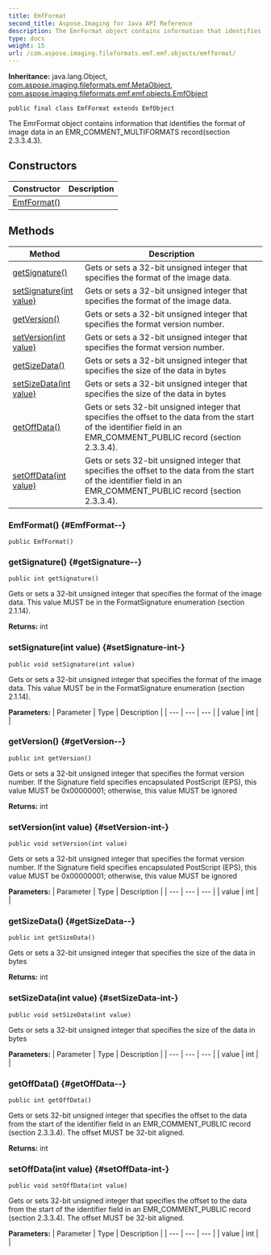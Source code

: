 ```yaml
---
title: EmfFormat
second_title: Aspose.Imaging for Java API Reference
description: The EmrFormat object contains information that identifies the format of image data in an EMR_COMMENT_MULTIFORMATS recordsection 2.3.3.4.3.
type: docs
weight: 15
url: /com.aspose.imaging.fileformats.emf.emf.objects/emfformat/
---
```

**Inheritance:**
java.lang.Object, [com.aspose.imaging.fileformats.emf.MetaObject](../../com.aspose.imaging.fileformats.emf/metaobject), [com.aspose.imaging.fileformats.emf.emf.objects.EmfObject](../../com.aspose.imaging.fileformats.emf.emf.objects/emfobject)
```
public final class EmfFormat extends EmfObject
```

The EmrFormat object contains information that identifies the format of image data in an EMR\_COMMENT\_MULTIFORMATS record(section 2.3.3.4.3).
## Constructors

| Constructor | Description |
| --- | --- |
| [EmfFormat()](#EmfFormat--) |  |
## Methods

| Method | Description |
| --- | --- |
| [getSignature()](#getSignature--) | Gets or sets a 32-bit unsigned integer that specifies the format of the image data. |
| [setSignature(int value)](#setSignature-int-) | Gets or sets a 32-bit unsigned integer that specifies the format of the image data. |
| [getVersion()](#getVersion--) | Gets or sets a 32-bit unsigned integer that specifies the format version number. |
| [setVersion(int value)](#setVersion-int-) | Gets or sets a 32-bit unsigned integer that specifies the format version number. |
| [getSizeData()](#getSizeData--) | Gets or sets a 32-bit unsigned integer that specifies the size of the data in bytes |
| [setSizeData(int value)](#setSizeData-int-) | Gets or sets a 32-bit unsigned integer that specifies the size of the data in bytes |
| [getOffData()](#getOffData--) | Gets or sets 32-bit unsigned integer that specifies the offset to the data from the start of the identifier field in an EMR\_COMMENT\_PUBLIC record (section 2.3.3.4). |
| [setOffData(int value)](#setOffData-int-) | Gets or sets 32-bit unsigned integer that specifies the offset to the data from the start of the identifier field in an EMR\_COMMENT\_PUBLIC record (section 2.3.3.4). |
### EmfFormat() {#EmfFormat--}
```
public EmfFormat()
```


### getSignature() {#getSignature--}
```
public int getSignature()
```


Gets or sets a 32-bit unsigned integer that specifies the format of the image data. This value MUST be in the FormatSignature enumeration (section 2.1.14).

**Returns:**
int
### setSignature(int value) {#setSignature-int-}
```
public void setSignature(int value)
```


Gets or sets a 32-bit unsigned integer that specifies the format of the image data. This value MUST be in the FormatSignature enumeration (section 2.1.14).

**Parameters:**
| Parameter | Type | Description |
| --- | --- | --- |
| value | int |  |

### getVersion() {#getVersion--}
```
public int getVersion()
```


Gets or sets a 32-bit unsigned integer that specifies the format version number. If the Signature field specifies encapsulated PostScript (EPS), this value MUST be 0x00000001; otherwise, this value MUST be ignored

**Returns:**
int
### setVersion(int value) {#setVersion-int-}
```
public void setVersion(int value)
```


Gets or sets a 32-bit unsigned integer that specifies the format version number. If the Signature field specifies encapsulated PostScript (EPS), this value MUST be 0x00000001; otherwise, this value MUST be ignored

**Parameters:**
| Parameter | Type | Description |
| --- | --- | --- |
| value | int |  |

### getSizeData() {#getSizeData--}
```
public int getSizeData()
```


Gets or sets a 32-bit unsigned integer that specifies the size of the data in bytes

**Returns:**
int
### setSizeData(int value) {#setSizeData-int-}
```
public void setSizeData(int value)
```


Gets or sets a 32-bit unsigned integer that specifies the size of the data in bytes

**Parameters:**
| Parameter | Type | Description |
| --- | --- | --- |
| value | int |  |

### getOffData() {#getOffData--}
```
public int getOffData()
```


Gets or sets 32-bit unsigned integer that specifies the offset to the data from the start of the identifier field in an EMR\_COMMENT\_PUBLIC record (section 2.3.3.4). The offset MUST be 32-bit aligned.

**Returns:**
int
### setOffData(int value) {#setOffData-int-}
```
public void setOffData(int value)
```


Gets or sets 32-bit unsigned integer that specifies the offset to the data from the start of the identifier field in an EMR\_COMMENT\_PUBLIC record (section 2.3.3.4). The offset MUST be 32-bit aligned.

**Parameters:**
| Parameter | Type | Description |
| --- | --- | --- |
| value | int |  |

